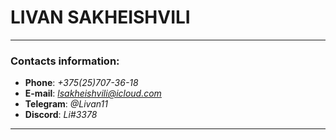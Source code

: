 # LIVAN SAKHEISHVILI #
___
### Contacts information: ####
* __Phone__: *+375(25)707-36-18*
* __E-mail__: *lsakheishvili@icloud.com*
* __Telegram__: *@Livan11*
* __Discord__: *Li#3378*
>
___